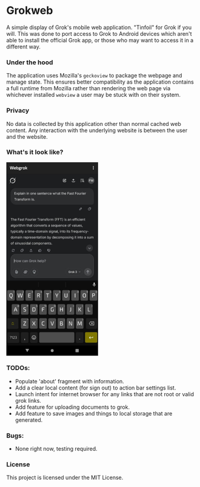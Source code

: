 # Grokweb
A simple display of Grok's mobile web application. "Tinfoil" for Grok if you will. This was done
to port access to Grok to Android devices which aren't able to install the official Grok app, or
those who may want to access it in a different way.

### Under the hood
The application uses Mozilla's `geckoview` to package the webpage and manage state. This ensures
better compatibility as the application contains a full runtime from Mozilla rather than rendering 
the web page via whichever installed `webview` a user may be stuck with on their system. 

### Privacy
No data is collected by this application other than normal cached web content. Any interaction with 
the underlying website is between the user and the website. 

### What's it look like?

<div style="display: flex; justify-content: space-between;"> 
  <img src="screenshots/screenshot_2.jpg" alt="Screenshot 2" style="width: 48%;">
</div>

### TODOs:
- Populate 'about' fragment with information. 
- Add a clear local content (for sign out) to action bar settings list.
- Launch intent for internet browser for any links that are not root or valid grok links.
- Add feature for uploading documents to grok.  
- Add feature to save images and things to local storage that are generated.

### Bugs: 
- None right now, testing required.

### License
This project is licensed under the MIT License.
